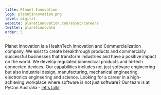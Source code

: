 ```yaml
---
title: Planet Innovation
logo: planetinnovation.png
level: digital
website: planetinnovation.com/about/careers
twitter: planetinnovate
order: 5
---
```

Planet Innovation is a HealthTech Innovation and Commercialization company. We exist to create breakthrough products and commercially successful businesses that transform industries and have a positive impact on the world. We develop regulated biomedical products and hi-tech connected devices. Our capabilities includes not just software engineering but also industrial design, manufacturing, mechanical engineering, electronics engineering and science. Looking for a career in a high-achieving workplace where software is not just software? Our team is at PyCon Australia - [let's talk!](https://planetinnovation.com/about/careers/)
